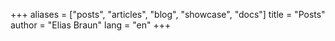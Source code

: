 +++
aliases = ["posts", "articles", "blog", "showcase", "docs"]
title = "Posts"
author = "Elias Braun"
lang = "en"
+++